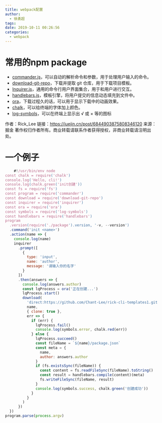 ```yaml
---
title: webpack配置
author:
  - 徐勇超
tags:
date: 2019-10-11 00:26:56
categories:
  - webpack
---
```


# 常用的npm package	

- [commander.js](https://github.com/tj/commander.js)，可以自动的解析命令和参数，用于处理用户输入的命令。
- [download-git-repo](https://github.com/flipxfx/download-git-repo)，下载并提取 git 仓库，用于下载项目模板。
- [Inquirer.js](https://github.com/SBoudrias/Inquirer.js)，通用的命令行用户界面集合，用于和用户进行交互。
- [handlebars.js](https://github.com/wycats/handlebars.js)，模板引擎，将用户提交的信息动态填充到文件中。
- [ora](https://github.com/sindresorhus/ora)，下载过程久的话，可以用于显示下载中的动画效果。
- [chalk](https://github.com/chalk/chalk)，可以给终端的字体加上颜色。
- [log-symbols](https://github.com/sindresorhus/log-symbols)，可以在终端上显示出 √ 或 × 等的图标



作者：Rick_Lee
		链接：https://juejin.cn/post/6844903875808346120
		来源：掘金
		著作权归作者所有。商业转载请联系作者获得授权，非商业转载请注明出处。

<!-- more -->

# 一个例子

```js
	#!/usr/bin/env node
const chalk = require('chalk')
console.log('Hello, cli!')
console.log(chalk.green('init创建'))
const fs = require('fs')
const program = require('commander')
const download = require('download-git-repo')
const inquirer = require('inquirer')
const ora = require('ora')
const symbols = require('log-symbols')
const handlebars = require('handlebars')
program
  .version(require('./package').version, '-v, --version')
  .command('init <name>')
  .action(name => {
    console.log(name)
    inquirer
      .prompt([
        {
          type: 'input',
          name: 'author',
          message: '请输入你的名字'
        }
      ])
      .then(answers => {
        console.log(answers.author)
        const lqProcess = ora('正在创建...')
        lqProcess.start()
        download(
          'direct:https://github.com/Chant-Lee/rick-cli-templates1.git',
          name,
          { clone: true },
          err => {
            if (err) {
              lqProcess.fail()
              console.log(symbols.error, chalk.red(err))
            } else {
              lqProcess.succeed()
              const fileName = `${name}/package.json`
              const meta = {
                name,
                author: answers.author
              }
              if (fs.existsSync(fileName)) {
                const content = fs.readFileSync(fileName).toString()
                const result = handlebars.compile(content)(meta)
                fs.writeFileSync(fileName, result)
              }
              console.log(symbols.success, chalk.green('创建成功'))
            }
          }
        )
      })
  })
program.parse(process.argv)


```

